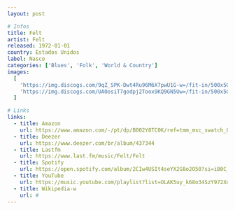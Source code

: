 ```yaml
---
layout: post

# Infos
title: Felt
artist: Felt
released: 1972-01-01
country: Estados Unidos
label: Nasco
categories: ['Blues', 'Folk', 'World & Country']
images:
  [
    'https://img.discogs.com/9qZ_SPK-Dwt4Ru96M6X7pwU1G-w=/fit-in/500x500/filters:strip_icc():format(jpeg):mode_rgb():quality(90)/discogs-images/R-5098814-1384445736-2690.jpeg.jpg',
    'https://img.discogs.com/UAOosiT7godpj2Toox9KQ9GN5Uw=/fit-in/500x507/filters:strip_icc():format(jpeg):mode_rgb():quality(90)/discogs-images/R-5098814-1384445741-7360.jpeg.jpg',
  ]

# Links
links:
  - title: Amazon
    url: https://www.amazon.com/-/pt/dp/B002Y8TC0K/ref=tmm_msc_swatch_0?_encoding=UTF8&qid=&sr=
  - title: Deezer
    url: https://www.deezer.com/br/album/437344
  - title: Lastfm
    url: https://www.last.fm/music/Felt/Felt
  - title: Spotify
    url: https://open.spotify.com/album/2CIw4USIt4seYX2G8o2O50?si=iB0C_fHyR-meXyteYQdC0A
  - title: YouTube
    url: https://music.youtube.com/playlist?list=OLAK5uy_k68o34SzY972XqT9kezRaJU7sNRPHvPt0
  - title: Wikipedia-w
    url: #
---
```

